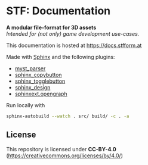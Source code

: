 # STF: Documentation
**A modular file-format for 3D assets**\
*Intended for (not only) game development use-cases.*

This documentation is hosted at <https://docs.stfform.at>

Made with [Sphinx](https://www.sphinx-doc.org/en/master/) and the following plugins:
* [myst_parser](https://myst-parser.readthedocs.io/en/latest/index.html)
* [sphinx_copybutton](https://sphinx-copybutton.readthedocs.io/en/latest/)
* [sphinx_togglebutton](https://pypi.org/project/sphinx-togglebutton/)
* [sphinx_design](https://sphinx-design.readthedocs.io/en/stable/index.html)
* [sphinxext.opengraph](https://sphinxext-opengraph.readthedocs.io/en/latest/)

Run locally with
```sh
sphinx-autobuild --watch . src/ build/ -c . -a
```

## License
This repository is licensed under **CC-BY-4.0** (<https://creativecommons.org/licenses/by/4.0/>)
